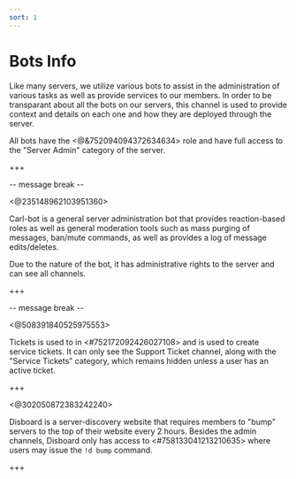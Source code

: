 ```yaml
---
sort: 1
---
```


# Bots Info

Like many servers, we utilize various bots to assist in the administration of various tasks as well as provide services to our members.  In order to be transparant about all the bots on our servers, this channel is used to provide context and details on each one and how they are deployed through the server.

All bots have the <@&752094094372634634> role and have full access to the "Server Admin" category of the server.

+++

-- message break --

<@235148962103951360>

Carl-bot is a general server administration bot that provides reaction-based roles as well as general moderation tools such as mass purging of messages, ban/mute commands, as well as provides a log of message edits/deletes.

Due to the nature of the bot, it has administrative rights to the server and can see all channels.

+++

-- message break --

<@508391840525975553>

Tickets is used to in <#752172092426027108> and is used to create service tickets.  It can only see the Support Ticket channel, along with the "Service Tickets" category, which remains hidden unless a user has an active ticket.

+++

<@302050872383242240>

Disboard is a server-discovery website that requires members to "bump" servers to the top of their website every 2 hours.  Besides the admin channels, Disboard only has access to <#758133041213210635> where users may issue the `!d bump` command.

+++
